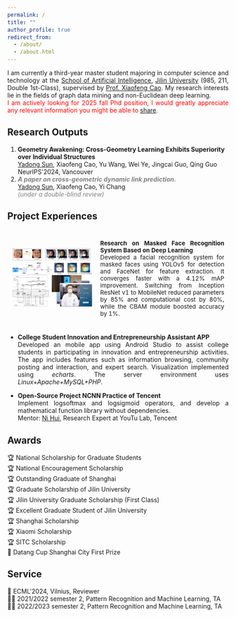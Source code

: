 ```yaml
---
permalink: /
title: ""
author_profile: true
redirect_from: 
  - /about/
  - /about.html
---
```


<p style="text-align: justify;">
I am currently a third-year master student majoring in computer science and technology at the <a href="https://sai.jlu.edu.cn/">School of Artificial Intelligence</a>, <a href="https://www.jlu.edu.cn/">Jilin University</a>  (985, 211, Double 1st-Class), supervised by <a href="https://xiaofengcaoml.github.io/">Prof. Xiaofeng Cao</a>. My research interests lie in the fields of graph data mining and non-Euclidean deep learning.
<br>
<span style="color: red;"> I am actively looking for 2025 fall Phd position, I would greatly appreciate any relevant information you might be able to <a href="mailto:sunyd22@mails.jlu.edu.cn">share</a>. </span>
</p>

Research Outputs
------

<p style="text-align: justify;">
<ol>
<li> <b>Geometry Awakening: Cross-Geometry Learning Exhibits Superiority over Individual Structures</b>
<br>
<u>Yadong Sun</u>, Xiaofeng Cao, Yu Wang, Wei Ye, Jingcai Guo, Qing Guo
<br>
NeurIPS'2024, Vancouver
</li>

<li>
<span style="color: grey;">
<b><i>A paper on cross-geometric dynamic link prediction. </i></b></span>
<br>
<u>Yadong Sun</u>, Xiaofeng Cao, Yi Chang
<br>
<span style="color: grey;"><i>(under a double-blind review)</i></span>
</li>
</ol>
</p>

Project Experiences
------

<table style="width:100%;border:None;border-spacing:0px;border-collapse:separate;margin-right:0;margin-left:0;font-size:0.95em;">
  <tr>
    <td style="padding:8px;width:40%;vertical-align:middle;border:none;">
      <a href="images/facial_recognition.png">
      <img src='images/facial_recognition.png' width="300">
      </a>
    </td>
    <td style="padding:10px;width:60%;vertical-align:middle;border-right:none;border:none;">
      <p style="text-align: justify;"><b>Research on Masked Face Recognition System Based on Deep Learning</b>
      <br>
      Developed a facial recognition system for masked faces using YOLOv5 for detection and FaceNet for feature extraction. It converges faster with a 4.12% mAP improvement. Switching from Inception ResNet v1 to MobileNet reduced parameters by 85% and computational cost by 80%, while the CBAM module boosted accuracy by 1%. </p>
    </td>
  </tr>
  </table>
<ul>
<!-- <li> <p style="text-align: justify;"><b>Research on Masked Face Recognition System Based on Deep Learning</b>
<br>
  Developed a facial recognition system for masked faces using YOLOv5 for detection and FaceNet for feature extraction. It converges faster with a 4.12% mAP improvement. Switching from Inception ResNet v1 to MobileNet reduced parameters by 85% and computational cost by 80%, while the CBAM module boosted accuracy by 1%.</p></li> -->

<li> <p style="text-align: justify;"><b>College Student Innovation and Entrepreneurship Assistant APP</b>
  <br>
  Developed an mobile app using Android Studio to assist college students in participating in innovation and entrepreneurship activities. The app includes features such as information browsing, community posting and interaction, and expert search. Visualization implemented using <i>echarts</i>. The server environment uses <i>Linux+Apache+MySQL+PHP</i>.</p></li>
<li> <p style="text-align: justify;"><b>Open-Source Project NCNN Practice of Tencent</b>
  <br>
  Implement logsoftmax and logsigmoid operators, and develop a mathematical function library without dependencies.
  <br>
  Mentor: <a href="https://github.com/nihui">Ni Hui</a>, Research Expert at YouTu Lab, Tencent</p></li>
</ul>


  


Awards
------

<p style="text-align: justify;">
🏆 National Scholarship for Graduate Students
<br>
🏆 National Encouragement Scholarship
<br>
🏆 Outstanding Graduate of Shanghai
<br>
🏆 Graduate Scholarship of Jilin University
<br>
🏆 Jilin University Graduate Scholarship (First Class)
<br>
🏆 Excellent Graduate Student of Jilin University
<br>
🏆 Shanghai Scholarship
<br>
🏆 Xiaomi Scholarship
<br>
🏆 SITC Scholarship
<br>
🏅 Datang Cup Shanghai City First Prize
</p>

Service
------

<p style="text-align: justify;">
📝 ECML'2024, Vilnius, Reviewer
<br>
👨‍🏫 2021/2022 semester 2, Pattern Recognition and Machine Learning, TA
<br>
👨‍🏫 2022/2023 semester 2, Pattern Recognition and Machine Learning, TA
</p>
